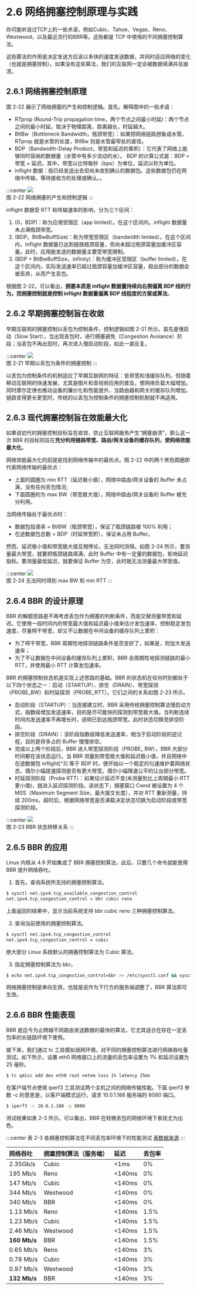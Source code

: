 # 2.6 网络拥塞控制原理与实践

你可能听说过TCP上的一些术语，例如Cubic、Tahoe、Vegas、Reno、Westwood，以及最近流行的BBR等。这些都是 TCP 中使用的不同拥塞控制算法。

这些算法的作用是决定发送方应该以多快的速度发送数据，并同时适应网络的变化（也就是拥塞控制）。如果没有这些算法，我们的互联网一定会被数据填满并且崩溃。


## 2.6.1 网络拥塞控制原理

图 2-22 展示了网络拥塞的产生和控制逻辑。首先，解释图中的一些术语：

- RTprop (Round-Trip propagation time，两个节点之间最小时延)：两个节点之间的最小时延，取决于物理距离，距离越长，时延越大。
- BtlBw（Bottleneck Bandwidth，瓶颈带宽）：如果把网络链路想象成水管，RTprop 就是水管的长度，BtlBw 则是水管最窄处的直径。
- BDP（Bandwidth-Delay Product，带宽和延迟的乘积）：它代表了网络上能够同时容纳的数据量（水管中有多少流动的水）。 BDP 的计算公式是：BDP = 带宽 × 延迟。其中，带宽以比特每秒（bps）为单位，延迟以秒为单位。
- inflight 数据：指已经发送出去但尚未收到确认的数据包。这些数据包仍在网络中传输，等待接收方的处理或确认。。

:::center
  ![](../assets/bbr-cc.png)<br/>
 图 2-22 网络拥塞的产生和控制逻辑
:::

inflight 数据受 RTT 和传输速率的影响，分为三个区间：

1. (0，BDP)：称为应用受限区（app limited）。在这个区间内，inflight 数据量未占满瓶颈带宽。
2. (BDP，BtlBwBuffSize)：称为带宽受限区（bandwidth limited）。在这个区间内，inflight 数据量已达到链路瓶颈容量，但尚未超过瓶颈容量加缓冲区容量。此时，应用能发送的数据量主要受带宽限制。
3. (BDP + BtlBwBuffSize，infinity)：称为缓冲区受限区（buffer limited）。在这个区间内，实际发送速率已超过瓶颈容量加缓冲区容量，超出部分的数据会被丢弃，从而产生丢包。

根据图 2-22，可以看出，**拥塞本质是 inflight 数据量持续向右侧偏离 BDP 线的行为，而拥塞控制就是控制 inflight 数据量偏离 BDP 线程度的方案或算法**。

## 2.6.2 早期拥塞控制旨在收敛

早期互联网的拥塞控制以丢包为控制条件，控制逻辑如图 2-21 所示。首先是慢启动（Slow Start），当出现丢包时，进行拥塞避免（Congestion Avoiance）阶段；当丢包不再出现时，再次进入慢启动阶段，如此一直反复。

:::center
  ![](../assets/cc.png)<br/>
 图 2-21 早期以丢包为条件的拥塞控制
:::

以丢包为控制条件的机制适应了早期互联网的特征：低带宽和浅缓存队列。但随着移动互联网的快速发展，尤其是图片和音视频应用的普及，使网络负载大幅增加。同时摩尔定律也推动设备的廉价化和性能提升，当路由器和网关的缓存队列增加，链路变得更长更宽时，传统的以丢包为控制条件的拥塞控制机制就不再适用。


## 2.6.3 现代拥塞控制旨在效能最大化

如果说初代的拥塞控制目标旨在收敛，防止互联网服务产生“拥塞崩溃”，那么这一次 BBR 的目标则旨在**充分利用链路带宽、路由/网关设备的缓存队列，使网络效能最大化**。


网络效能最大化的前提是找到网络传输中的最优点。图 2-22 中的两个黑色圆圈即代表网络传输的最优点：
- 上面的圆圈为 min RTT（延迟极小值），网络中路由/网关设备的 Buffer 未占满，没有任何丢包情况;
- 下面圆圈的为 max BW（带宽极大值），网络中路由/网关设备的 Buffer 被充分利用。

当网络传输处于最优点时：

- 数据包投递率 = BtlBW（瓶颈带宽），保证了瓶颈链路被 100% 利用；
- 在途数据包总数 = BDP（时延带宽积），保证未占用 Buffer。

然而，延迟极小值和带宽极大值互相悖论，无法同时测得。如图 2-24 所示，要测量最大带宽，就要把瓶颈链路填满，此时 Buffer 中有一定量的数据包，影响延迟指标。要测量最低延迟，就要保证 Buffer 为空，此时就无法测量最大带宽值。

:::center
  ![](../assets/bbr-2.png)<br/>
 图 2-24 无法同时得到 max BW 和 min RTT
:::

## 2.6.4 BBR 的设计原理

BBR 的解题思路是不再考虑丢包作为拥塞的判断条件，而是交替测量带宽和延迟。它使用一段时间内的带宽最大值和延迟最小值来估计发包速率，控制稳定发包速度，尽量榨干带宽，却又不让数据在中间设备的缓存队列上累积：

- 为了榨干带宽，BBR 周期性地探测链路条件是否变好了，如果是，则加大发送速率；
- 为了不让数据在中间设备的缓存队列上累积，BBR 会周期性地探测链路的最小 RTT，并使用最小 RTT 计算发包速率。

BBR 的拥塞控制状态机是实现上述思路的基础。BBR 的状态机在任何时刻都处于以下四个状态之一：启动（STARTUP）、排空（DRAIN）、带宽探测（PROBE_BW）和时延探测（PROBE_RTT）。它们之间的关系如图 2-23 所示。

- 启动阶段（STARTUP）：当连接建立时，BBR 采用传统拥塞控制算法慢启动方式，指数级增加发送速率，目的是尽可能快的探测到带宽极大值。当判断连续时间内发送速率不再增长时，说明已到达瓶颈带宽，此时状态切换至排空阶段。
- 排空阶段（DRAIN）：该阶段指数级降低发送速率，相当于启动阶段的逆过程，目的是将多占的 Buffer 慢慢排空。
- 完成以上两个阶段后，BBR 进入带宽探测阶段（PROBE_ BW），BBR 大部分时间都在该状态运行。当 BBR 测量到带宽极大值和延迟极小值，并且网络中在途数据包 inflight[^3] 等于 BDP 时，便开始以一个稳定的匀速维护着网络状态，偶尔小幅提速探测是否有更大带宽，偶尔小幅降速公平的让出部分带宽。
- 时延探测阶段（Probe RTT）：如果估计延迟不变(未测量到比上周期最小 RTT 更小值)，就进入延迟探测阶段。该状态下，拥塞窗口 Cwnd 被设置为 4 个 MSS（Maximum Segment Size，最大报文长度），并对 RTT 重新测量，持续 200ms，超时后，根据网络带宽是否满载决定状态切换为启动阶段或带宽探测阶段。


:::center
  ![](../assets/bbr-status.png)<br/>
 图 2-23 BBR 状态转移关系
:::

## 2.6.5 BBR 的应用

Linux 内核从 4.9 开始集成了 BBR 拥塞控制算法，此后，只要几个命令就能使用 BBR 提升网络吞吐。

1. 首先，查询系统所支持的拥塞控制算法。
```bash
$ sysctl net.ipv4.tcp_available_congestion_control
net.ipv4.tcp_congestion_control = bbr cubic reno
```
上面返回的结果中，显示当前系统支持 bbr cubic reno 三种拥塞控制算法。

2. 查询当前使用的拥塞控制算法。

```bash
$ sysctl net.ipv4.tcp_congestion_control
net.ipv4.tcp_congestion_control = cubic
```
绝大部分 Linux 系统默认的拥塞控制算法为 Cubic 算法。

3. 指定拥塞控制算法为 bbr。
```bash
$ echo net.ipv4.tcp_congestion_control=bbr >> /etc/sysctl.conf && sysctl -p
```
网络拥塞控制是单向生效，也就是说作为下行方的服务端调整了，BBR 算法即可生效。

## 2.6.6 BBR 性能表现

BBR 是迄今为止跨越不同路由发送数据的最快的算法，它尤其适合在存在一定丢包率的长链路环境下使用。

接下来，我们通过 tc 工具模拟弱网环境，对不同的拥塞控制算法进行网络吞吐量测试。如下所示，设置 eth0 网络接口上的流量的丢包率设置为 1% 和延迟设置为 25 毫秒。

```bash
$ tc qdisc add dev eth0 root netem loss 1% latency 25ms
```

在客户端节点使用 iperf3 工具测试两个主机之间的网络传输性能。下面 iperf3 参数 -c 的意思是，以客户端模式运行，请求 10.0.1.188 服务端的 8080 端口。

```bash
$ iperf3 -c 10.0.1.188 -p 8080
```

测试结果如表 2-3 所示。可以看出，BBR 在轻微丢包的网络环境下表现尤为出色。

:::center
表 2-3 各拥塞控制算法在不同丢包率环境下的性能测试 [表数据来源](https://toonk.io/tcp-bbr-exploring-tcp-congestion-control/index.html)
:::

|网络吞吐|拥塞控制算法（服务端）|延迟|丢包率|
|:--|:--|:--|:--|
|2.35Gb/s| Cubic| <1ms| 0% |
|195 Mb/s| Reno| <140ms| 0% |
|147 Mb/s| Cubic| <140ms| 0% |
|344 Mb/s| Westwood| <140ms| 0% |
|340 Mb/s| BBR| <140ms| 0% |
|1.13 Mb/s| Reno| <140ms| 1.5% |
|1.23 Mb/s| Cubic| <140ms| 1.5% |
|2.46 Mb/s| Westwood| <140ms| 1.5% |
|**160 Mb/s**| BBR| <140ms| 1.5% |
|0.65 Mb/s| Reno| <140ms| 3% |
|0.78 Mb/s| Cubic| <140ms| 3% |
|0.97 Mb/s| Westwood| <140ms| 3% |
|**132 Mb/s**| BBR| <140ms| 3% |


